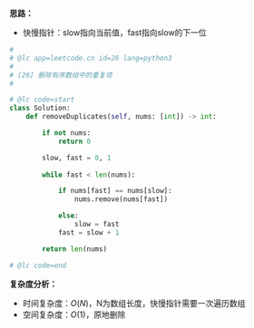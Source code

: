 **思路：**
- 快慢指针：slow指向当前值，fast指向slow的下一位

```python
#
# @lc app=leetcode.cn id=26 lang=python3
#
# [26] 删除有序数组中的重复项
#

# @lc code=start
class Solution:
    def removeDuplicates(self, nums: [int]) -> int:

        if not nums:
            return 0

        slow, fast = 0, 1
        
        while fast < len(nums):

            if nums[fast] == nums[slow]:
                nums.remove(nums[fast])

            else:
                slow = fast
            fast = slow + 1

        return len(nums)

# @lc code=end
```

**复杂度分析：**
- 时间复杂度：$O(N)$，N为数组长度，快慢指针需要一次遍历数组
- 空间复杂度：$O(1)$，原地删除